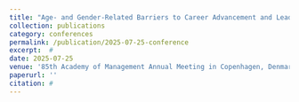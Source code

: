 ```yaml
---
title: "Age- and Gender-Related Barriers to Career Advancement and Leader Emergence [Symposium]"
collection: publications
category: conferences
permalink: /publication/2025-07-25-conference
excerpt:  #
date: 2025-07-25
venue: '85th Academy of Management Annual Meeting in Copenhagen, Denmark'
paperurl: ''
citation: #
---
```



